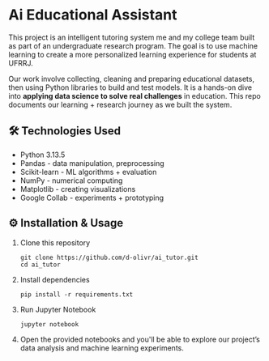 # Ai Educational Assistant 
This project is an intelligent tutoring system me and my college team built as part of an undergraduate research program. The goal is to use machine learning to create a more personalized learning experience for students at UFRRJ.

Our work involve collecting, cleaning and preparing educational datasets, then using Python libraries to build and test models. It is a hands-on dive into **applying data science to solve real challenges** in education. This repo documents our learning + research journey as we built the system.


## 🛠️ Technologies Used
- Python 3.13.5
- Pandas - data manipulation, preprocessing
- Scikit-learn - ML algorithms + evaluation
- NumPy - numerical computing
- Matplotlib - creating visualizations
- Google Collab - experiments + prototyping


## ⚙️ Installation & Usage

1. Clone this repository
   ```
   git clone https://github.com/d-olivr/ai_tutor.git
   cd ai_tutor
   ```
3. Install dependencies
   ```
   pip install -r requirements.txt
   ```
4. Run Jupyter Notebook
   ```
   jupyter notebook
   ```
6. Open the provided notebooks and you'll be able to explore our project’s data analysis and machine learning experiments.
